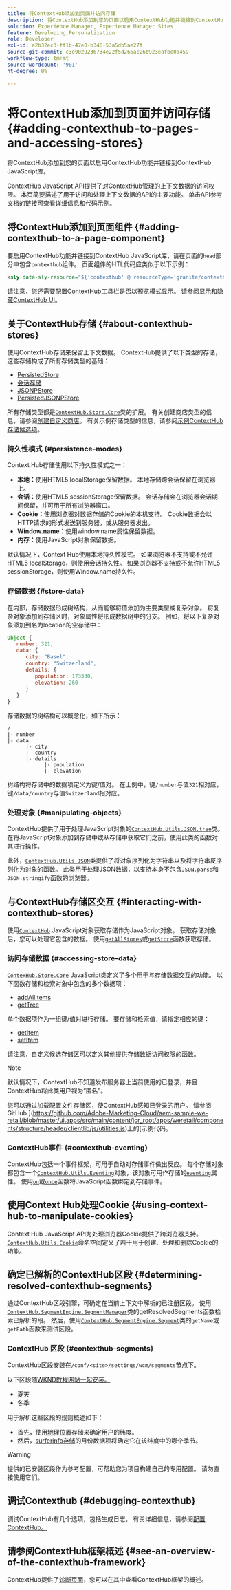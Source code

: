 ```yaml
---
title: 将ContextHub添加到页面并访问存储
description: 将ContextHub添加到您的页面以启用ContextHub功能并链接到ContextHub JavaScript库
solution: Experience Manager, Experience Manager Sites
feature: Developing,Personalization
role: Developer
exl-id: a2b32ec3-ff1b-47e0-b346-53a5db5ae27f
source-git-commit: c3e9029236734e22f5d266ac26b923eafbe0a459
workflow-type: tm+mt
source-wordcount: '901'
ht-degree: 0%

---
```


# 将ContextHub添加到页面并访问存储 {#adding-contexthub-to-pages-and-accessing-stores}

将ContextHub添加到您的页面以启用ContextHub功能并链接到ContextHub JavaScript库。

ContextHub JavaScript API提供了对ContextHub管理的上下文数据的访问权限。 本页简要描述了用于访问和处理上下文数据的API的主要功能。 单击API参考文档的链接可查看详细信息和代码示例。

## 将ContextHub添加到页面组件 {#adding-contexthub-to-a-page-component}

要启用ContextHub功能并链接到ContextHub JavaScript库，请在页面的`head`部分中包含`contexthub`组件。 页面组件的HTL代码应类似于以下示例：

```xml
<sly data-sly-resource="${'contexthub' @ resourceType='granite/contexthub/components/contexthub'}"/>
```

请注意，您还需要配置ContextHub工具栏是否以预览模式显示。 请参阅[显示和隐藏ContextHub UI](ch-configuring.md#showing-and-hiding-the-contexthub-ui)。

## 关于ContextHub存储 {#about-contexthub-stores}

使用ContextHub存储来保留上下文数据。 ContextHub提供了以下类型的存储，这些存储构成了所有存储类型的基础：

* [PersistedStore](contexthub-api.md#contexthub-store-persistedstore)
* [会话存储](contexthub-api.md#contexthub-store-sessionstore)
* [JSONPStore](contexthub-api.md#contexthub-store-persistedjsonpstore)
* [PersistedJSONPStore](contexthub-api.md#contexthub-store-persistedstore)

所有存储类型都是[`ContextHub.Store.Core`](contexthub-api.md#contexthub-store-core)类的扩展。 有关创建商店类型的信息，请参阅[创建自定义商店](ch-extend.md#creating-custom-store-candidates)。 有关示例存储类型的信息，请参阅[示例ContextHub存储候选项](ch-samplestores.md)。

### 持久性模式 {#persistence-modes}

Context Hub存储使用以下持久性模式之一：

* **本地：**&#x200B;使用HTML5 localStorage保留数据。 本地存储跨会话保留在浏览器上。
* **会话：**&#x200B;使用HTML5 sessionStorage保留数据。 会话存储会在浏览器会话期间保留，并可用于所有浏览器窗口。
* **Cookie：**&#x200B;使用浏览器对数据存储的Cookie的本机支持。 Cookie数据会以HTTP请求的形式发送到服务器，或从服务器发出。
* **Window.name：**&#x200B;使用window.name属性保留数据。
* **内存：**&#x200B;使用JavaScript对象保留数据。

默认情况下，Context Hub使用本地持久性模式。 如果浏览器不支持或不允许HTML5 localStorage，则使用会话持久性。 如果浏览器不支持或不允许HTML5 sessionStorage，则使用Window.name持久性。

### 存储数据 {#store-data}

在内部，存储数据形成树结构，从而能够将值添加为主要类型或复杂对象。 将复杂对象添加到存储区时，对象属性将形成数据树中的分支。 例如，将以下复杂对象添加到名为location的空存储中：

```javascript
Object {
   number: 321,
   data: {
      city: "Basel",
      country: "Switzerland",
      details: {
         population: 173330,
         elevation: 260
      }
   }
}
```

存储数据的树结构可以概念化，如下所示：

```text
/
|- number
|- data
      |- city
      |- country
      |- details
            |- population
            |- elevation
```

树结构将存储中的数据项定义为键/值对。 在上例中，键`/number`与值`321`相对应，键`/data/country`与值`Switzerland`相对应。

### 处理对象 {#manipulating-objects}

ContextHub提供了用于处理JavaScript对象的[`ContextHub.Utils.JSON.tree`](contexthub-api.md#contexthub-utils-json-tree)类。 在将JavaScript对象添加到存储中或从存储中获取它们之前，使用此类的函数对其进行操作。

此外，[`ContextHub.Utils.JSON`](contexthub-api.md#contexthub-utils-json)类提供了将对象序列化为字符串以及将字符串反序列化为对象的函数。 此类用于处理JSON数据，以支持本身不包含`JSON.parse`和`JSON.stringify`函数的浏览器。

## 与ContextHub存储区交互 {#interacting-with-contexthub-stores}

使用[`ContextHub`](contexthub-api.md#ui-event-constants) JavaScript对象获取存储作为JavaScript对象。 获取存储对象后，您可以处理它包含的数据。 使用[`getAllStores`](contexthub-api.md#getallstores)或[`getStore`](contexthub-api.md#getstore-name)函数获取存储。

### 访问存储数据 {#accessing-store-data}

[`ContexHub.Store.Core`](contexthub-api.md#contexthub-store-core) JavaScript类定义了多个用于与存储数据交互的功能。 以下函数存储和检索对象中包含的多个数据项：

* [addAllItems](contexthub-api.md#addallitems-tree-options)
* [getTree](contexthub-api.md#gettree-includeinternals)

单个数据项作为一组键/值对进行存储。 要存储和检索值，请指定相应的键：

* [getItem](contexthub-api.md#getitem-key)
* [setItem](contexthub-api.md#setitem-key-value-options)

请注意，自定义候选存储区可以定义其他提供存储数据访问权限的函数。

>[!NOTE]
>
>默认情况下，ContextHub不知道发布服务器上当前使用的已登录，并且ContextHub将此类用户视为“匿名”。
>
>您可以通过加载配置文件存储区，使ContextHub感知已登录的用户。 请参阅GitHub ](https://github.com/Adobe-Marketing-Cloud/aem-sample-we-retail/blob/master/ui.apps/src/main/content/jcr_root/apps/weretail/components/structure/header/clientlib/js/utilities.js)上的[示例代码。

### ContextHub事件 {#contexthub-eventing}

ContextHub包括一个事件框架，可用于自动对存储事件做出反应。 每个存储对象都包含一个[`ContextHub.Utils.Eventing`](contexthub-api.md#contexthub-utils-eventing)对象，该对象可用作存储的[`eventing`](contexthub-api.md#eventing)属性。 使用[`on`](contexthub-api.md#on-name-handler-selector-triggerforpastevents)或[`once`](contexthub-api.md#once-name-handler-selector-triggerforpastevents)函数将JavaScript函数绑定到存储事件。

## 使用Context Hub处理Cookie {#using-context-hub-to-manipulate-cookies}

Context Hub JavaScript API为处理浏览器Cookie提供了跨浏览器支持。 [`ContextHub.Utils.Cookie`](contexthub-api.md#contexthub-utils-cookie)命名空间定义了若干用于创建、处理和删除Cookie的功能。

## 确定已解析的ContextHub区段 {#determining-resolved-contexthub-segments}

通过ContextHub区段引擎，可确定在当前上下文中解析的已注册区段。 使用[`ContextHub.SegmentEngine.SegmentManager`](contexthub-api.md#contexthub-segmentengine-segmentmanager)类的getResolvedSegments函数检索已解析的段。 然后，使用[`ContextHub.SegmentEngine.Segment`](contexthub-api.md#contexthub-segmentengine-segment)类的`getName`或`getPath`函数来测试区段。

### ContextHub 区段 {#contexthub-segments}

ContextHub区段安装在`/conf/<site>/settings/wcm/segments`节点下。

以下区段随[WKND教程网站一起安装。](getting-started.md)

* 夏天
* 冬季

用于解析这些区段的规则概述如下：

* 首先，使用[地理位置](ch-samplestores.md#contexthub-geolocation-sample-store-candidate)存储来确定用户的纬度。
* 然后，[surferinfo存储](ch-samplestores.md#contexthub-surferinfo-sample-store-candidate)的月份数据项将确定它在该纬度中的哪个季节。

>[!WARNING]
>
>提供的已安装区段作为参考配置，可帮助您为项目构建自己的专用配置。 请勿直接使用它们。

## 调试Contexthub {#debugging-contexthub}

调试ContextHub有几个选项，包括生成日志。 有关详细信息，请参阅[配置ContextHub。](ch-configuring.md#logging-debug-messages-for-contexthub)

## 请参阅ContextHub框架概述 {#see-an-overview-of-the-contexthub-framework}

ContextHub提供了[诊断页面](ch-diagnostics.md)，您可以在其中查看ContextHub框架的概述。
